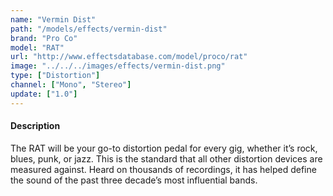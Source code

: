 ```yaml
---
name: "Vermin Dist"
path: "/models/effects/vermin-dist"
brand: "Pro Co"
model: "RAT"
url: "http://www.effectsdatabase.com/model/proco/rat"
image: "../../../images/effects/vermin-dist.png"
type: ["Distortion"]
channel: ["Mono", "Stereo"]
update: ["1.0"]
---
```

#### Description
The RAT will be your go-to distortion pedal for every gig, whether it’s rock, blues, punk, or jazz.  This is the standard that all other distortion devices are measured against.  Heard on thousands of recordings, it has helped define the sound of the past three decade’s most influential bands.